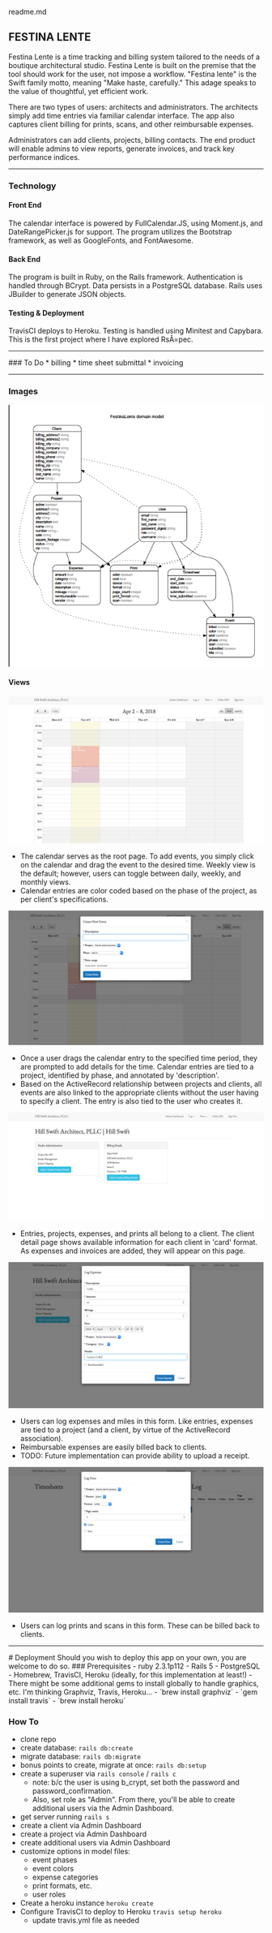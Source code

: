 readme.md

## FESTINA LENTE
Festina Lente is a time tracking and billing system tailored to the needs of a boutique architectural studio. Festina Lente is built on the premise that the tool should work for the user, not impose a workflow. "Festina lente" is the Swift family motto, meaning "Make haste, carefully." This adage speaks to the value of thoughtful, yet efficient work.

There are two types of users: architects and administrators. The architects simply add time entries via familiar calendar interface. The app also captures client billing for prints, scans, and other reimbursable expenses.

Administrators can add clients, projects, billing contacts. The end product will enable admins to view reports, generate invoices, and track key performance indices.

<hr>

### Technology
#### Front End
The calendar interface is powered by FullCalendar.JS, using Moment.js, and
DateRangePicker.js for support. The program utilizes the Bootstrap framework, as
well as GoogleFonts, and FontAwesome.
#### Back End
The program is built in Ruby, on the Rails framework. Authentication is handled
through BCrypt. Data persists in a PostgreSQL database. Rails uses JBuilder to
generate JSON objects.
#### Testing & Deployment
TravisCI deploys to Heroku. Testing is handled using Minitest and Capybara. This
is the first project where I have explored RsÂ=pec.

<hr>
### To Do
* billing
* time sheet submittal
* invoicing

<hr>

### Images
![Entity Relationship Diagram](screenshots/entity_relationship_diagram.png)

#### Views
![Calendar View](screenshots/calendar_view.png)
- The calendar serves as the root page. To add events, you simply click on the calendar and drag the event to the desired time. Weekly view is the default; however, users can toggle between daily, weekly, and monthly views.
- Calendar entries are color coded based on the phase of the project, as per client's specifications.

![Event Log Modal](screenshots/event_log_modl.png)
- Once a user drags the calendar entry to the specified time period, they are prompted to add details for the time. Calendar entries are tied to a project, identified by phase, and annotated by 'description'.  
- Based on the ActiveRecord relationship between projects and clients, all events are also linked to the appropriate clients without the user having to specify a client. The entry is also tied to the user who creates it.  

![Client Detail](screenshots/client_detail.png)
- Entries, projects, expenses, and prints all belong to a client. The client detail page shows available information for each client in 'card' format. As expenses and invoices are added, they will appear on this page.

![Expenses](screenshots/expense_log_modal.png)
- Users can log expenses and miles in this form. Like entries, expenses are tied to a project (and a client, by virtue of the ActiveRecord association).
- Reimbursable expenses are easily billed back to clients.
- TODO: Future implementation can provide ability to upload a receipt.  

![Prints](screenshots/print_log.png)
- Users can log prints and scans in this form. These can be billed back to clients.
<hr>
# Deployment
Should you wish to deploy this app on your own, you are welcome to do so.
### Prerequisites
- ruby 2.3.1p112
- Rails 5
- PostgreSQL
- Homebrew, TravisCI, Heroku (ideally, for this implementation at least!)
- There might be some additional gems to install globally to handle graphics, etc. I'm thinking Graphviz, Travis, Heroku...
  - `brew install graphviz`
  - `gem install travis`
  - `brew install heroku`

### How To
- clone repo
- create database: `rails db:create`
- migrate database: `rails db:migrate`
- bonus points to create, migrate at once: `rails db:setup`
- create a superuser via `rails console` / `rails c`
  - note: b/c the user is using b_crypt, set both the password and password_confirmation.
  - Also, set role as "Admin". From there, you'll be able to create additional users via the Admin Dashboard.
- get server running `rails s`
- create a client via Admin Dashboard
- create a project via Admin Dashboard
- create additional users via Admin Dashboard
- customize options in model files:
  - event phases
  - event colors
  - expense categories
  - print formats, etc.
  - user roles
- Create a heroku instance `heroku create`
- Configure TravisCI to deploy to Heroku
  `travis setup heroku`
    - update travis.yml file as needed

